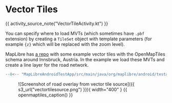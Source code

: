 # Vector Tiles

{{ activity_source_note("VectorTileActivity.kt") }}

You can specify where to load MVTs (which sometimes have `.pbf` extension) by creating a `TileSet` object with template parameters (for example `{z}` which will be replaced with the zoom level).

MapLibre has [a repo](https://github.com/maplibre/demotiles/tree/gh-pages/tiles-omt) with some example vector tiles with the OpenMapTiles schema around Innsbruck, Austria. In the example we load these MVTs and create a line layer for the road network.

```kotlin
--8<-- "MapLibreAndroidTestApp/src/main/java/org/maplibre/android/testapp/activity/sources/VectorTileActivity.kt:addTileSet"
```

<figure markdown="span">
  ![Screenshot of road overlay from vector tile source]({{ s3_url("vectortilesource.png") }}){ width="400" }
  {{ openmaptiles_caption() }}
</figure>
